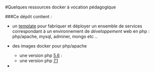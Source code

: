 #Quelques ressources docker à vocation pédagogique

###Ce dépôt contient :

+ un [template](https://bitbucket.org/canals5/docker-things/src/boilerplates/php.dev.boilerplate/) pour fabriquer et déployer un ensemble de services correspondant à un environnement
   de *développement* web en php : php/apache, mysql, adminer, mongo etc ..


+ des images docker pour php/apache
    * une version php [5.6](https://bitbucket.org/canals5/docker-things/src/5708bc570e8a473c90c49c1c863c0b80ca3f4c72/php/5.6/?at=master) :
    * une version php [7.1](https://bitbucket.org/canals5/docker-things/src/5708bc570e8a473c90c49c1c863c0b80ca3f4c72/php/7.1/?at=master)
+